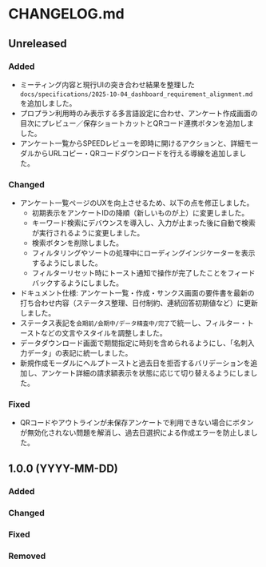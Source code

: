 # CHANGELOG.md

## Unreleased

### Added
- ミーティング内容と現行UIの突き合わせ結果を整理した `docs/specifications/2025-10-04_dashboard_requirement_alignment.md` を追加しました。
- プロプラン利用時のみ表示する多言語設定に合わせ、アンケート作成画面の目次にプレビュー／保存ショートカットとQRコード連携ボタンを追加しました。
- アンケート一覧からSPEEDレビューを即時に開けるアクションと、詳細モーダルからURLコピー・QRコードダウンロードを行える導線を追加しました。

### Changed
- アンケート一覧ページのUXを向上させるため、以下の点を修正しました。
    - 初期表示をアンケートIDの降順（新しいものが上）に変更しました。
    - キーワード検索にデバウンスを導入し、入力が止まった後に自動で検索が実行されるように変更しました。
    - 検索ボタンを削除しました。
    - フィルタリングやソートの処理中にローディングインジケーターを表示するようにしました。
    - フィルターリセット時にトースト通知で操作が完了したことをフィードバックするようにしました。
- ドキュメント仕様: アンケート一覧・作成・サンクス画面の要件書を最新の打ち合わせ内容（ステータス整理、日付制約、連続回答初期値など）に更新しました。
- ステータス表記を`会期前/会期中/データ精査中/完了`で統一し、フィルター・トーストなどの文言やスタイルを調整しました。
- データダウンロード画面で期間指定に時刻を含められるようにし、「名刺入力データ」の表記に統一しました。
- 新規作成モーダルにヘルプトーストと過去日を拒否するバリデーションを追加し、アンケート詳細の請求額表示を状態に応じて切り替えるようにしました。

### Fixed
- QRコードやアウトラインが未保存アンケートで利用できない場合にボタンが無効化されない問題を解消し、過去日選択による作成エラーを防止しました。

## 1.0.0 (YYYY-MM-DD)

### Added

### Changed

### Fixed

### Removed
